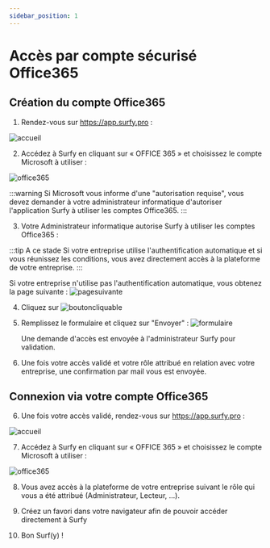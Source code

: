 ```yaml
---
sidebar_position: 1
---
```


# Accès par compte sécurisé Office365

## Création du compte Office365

1. Rendez-vous sur https://app.surfy.pro :

![accueil](https://res.cloudinary.com/dngnxxqr4/image/upload/v1725529169/tutoriels/access/acc%C3%A8s%20Surfy.png)

2. Accédez à Surfy en cliquant sur « OFFICE 365 » et choisissez le compte Microsoft à utiliser :

![office365](https://res.cloudinary.com/dngnxxqr4/image/upload/v1719408850/office_365_u8syk2.png)

:::warning
Si Microsoft vous informe d'une "autorisation requise", vous devez demander à votre administrateur informatique d'autoriser l'application Surfy à utiliser les comptes Office365.
:::

3. Votre Administrateur informatique autorise Surfy à utiliser les comptes Office365 :

 :::tip A ce stade
 Si votre entreprise utilise l'authentification automatique et si vous réunissez les conditions, vous avez directement accès à la plateforme de votre entreprise.
 :::

Si votre entreprise n'utilise pas l'authentification automatique, vous obtenez la page suivante :
![pagesuivante](https://res.cloudinary.com/dngnxxqr4/image/upload/v1725527994/tutoriels/access/google/wu9g3mdfxk4omjgtdopl.png)

 
4. Cliquez sur ![boutoncliquable](https://res.cloudinary.com/dngnxxqr4/image/upload/v1725529998/tutoriels/access/google/tezrai39oldhxxdmmqlo.png)

5. Remplissez le formulaire et cliquez sur "Envoyer" :
![formulaire](https://res.cloudinary.com/dngnxxqr4/image/upload/v1725527994/tutoriels/access/google/fs1qudetrbekkl0inbsg.png)

   Une demande d'accès est envoyée à l'administrateur Surfy pour validation.

6. Une fois votre accès validé et votre rôle attribué en relation avec votre entreprise, une confirmation par mail vous est envoyée.

## Connexion via votre compte Office365

6. Une fois votre accès validé, rendez-vous sur https://app.surfy.pro :

![accueil](https://res.cloudinary.com/dngnxxqr4/image/upload/v1725529169/tutoriels/access/acc%C3%A8s%20Surfy.png)

7. Accédez à Surfy en cliquant sur « OFFICE 365 » et choisissez le compte Microsoft à utiliser :

![office365](https://res.cloudinary.com/dngnxxqr4/image/upload/v1719408850/office_365_u8syk2.png)

8. Vous avez accès à la plateforme de votre entreprise suivant le rôle qui vous a été attribué (Administrateur, Lecteur, ...).

9. Créez un favori dans votre navigateur afin de pouvoir accéder directement à Surfy

10. Bon Surf(y) !